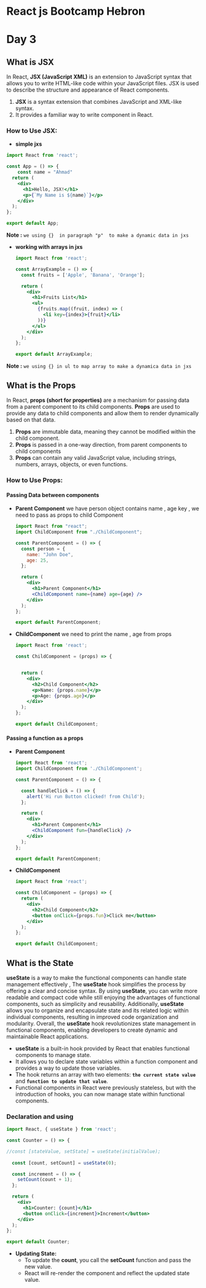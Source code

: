# React js Bootcamp Hebron  

# Day 3


## What is JSX
In React, **JSX (JavaScript XML)** is an extension to JavaScript syntax that allows you to write HTML-like code within your JavaScript files. JSX is used to describe the structure and appearance of React components.
1. **JSX** is a syntax extension that combines JavaScript and XML-like syntax.
2. It provides a familiar way to write component in React.

### How to Use JSX:

* **simple jxs**
```jsx
import React from 'react';

const App = () => {
    const name = "Ahmad"
  return (
    <div>
      <h1>Hello, JSX!</h1>
      <p>{`My Name is ${name}`}</p>
    </div>
  );
};

export default App;
```
**Note :** `we using {}  in paragraph "p"  to make a dynamic data in jxs`

* **working with arrays in jxs**

    ```jsx
    import React from 'react';

    const ArrayExample = () => {
      const fruits = ['Apple', 'Banana', 'Orange'];

      return (
        <div>
          <h1>Fruits List</h1>
          <ul>
            {fruits.map((fruit, index) => (
              <li key={index}>{fruit}</li>
            ))}
          </ul>
        </div>
      );
    };

    export default ArrayExample;
    ```

**Note :** `we using {} in ul to map array to make a dynamica data in jxs`


## What is the Props  
In React, **props (short for properties)**  are a mechanism for passing data from a parent component to its child components. **Props** are used to provide any data to child components and allow them to render dynamically based on that data.
1. **Props** are immutable data, meaning they cannot be modified within the child component.
2. **Props** is passed in a one-way direction, from parent components to child components
3. **Props** can contain any valid JavaScript value, including strings, numbers, arrays, objects, or even functions.

### How to Use Props:
#### **Passing Data between components** 
* **Parent Component**
  we have person object contains name , age key , we need to pass as props to child Component  
    ```jsx
    import React from "react";
    import ChildComponent from "./ChildComponent";

    const ParentComponent = () => {
      const person = {
        name: "John Doe",
        age: 25,
      };

      return (
        <div>
          <h1>Parent Component</h1>
          <ChildComponent name={name} age={age} />
        </div>
      );
    };

    export default ParentComponent;
    ```

* **ChildComponent**
  we need to print the name , age from props  
    ```jsx
    import React from 'react';

    const ChildComponent = (props) => {


      return (
        <div>
          <h2>Child Component</h2>
          <p>Name: {props.name}</p>
          <p>Age: {props.age}</p>
        </div>
      );
    };

    export default ChildComponent;
    ```

#### **Passing a function as a props** 
* **Parent Component**
    ```jsx
    import React from 'react';
    import ChildComponent from './ChildComponent';

    const ParentComponent = () => {

      const handleClick = () => {
        alert('Hi run Button clicked! from Child');
      };

      return (
        <div>
          <h1>Parent Component</h1>
          <ChildComponent fun={handleClick} />
        </div>
      );
    };

    export default ParentComponent;
    ```

* **ChildComponent**
    ```jsx
    import React from 'react';

    const ChildComponent = (props) => {
      return (
        <div>
          <h2>Child Component</h2>
          <button onClick={props.fun}>Click me</button>
        </div>
      );
    };

    export default ChildComponent;
    ```
    
    
## What is the State  

**useState** is a way to make the functional components can handle state management effectively , The **useState** hook simplifies the process by offering a clear and concise syntax. By using **useState**, you can write more readable and compact code while still enjoying the advantages of functional components, such as simplicity and reusability. Additionally, **useState** allows you to organize and encapsulate state and its related logic within individual components, resulting in improved code organization and modularity. Overall, the **useState** hook revolutionizes state management in functional components, enabling developers to create dynamic and maintainable React applications.







* **useState** is a built-in hook provided by React that enables functional components to manage state.
* It allows you to declare state variables within a function component and provides a way to update those variables.
* The hook returns an array with two elements: **`the current state value`** and  **`function to update that value`**.
* Functional components in React were previously stateless, but with the introduction of hooks, you can now manage state within functional components.

### Declaration and using

```jsx
import React, { useState } from 'react';

const Counter = () => {

//const [stateValue, setState] = useState(initialValue);
    
  const [count, setCount] = useState(0);

  const increment = () => {
    setCount(count + 1);
  };

  return (
    <div>
      <h1>Counter: {count}</h1>
      <button onClick={increment}>Increment</button>
    </div>
  );
};

export default Counter;
```
* **Updating State:**
    * To update the **count**, you call the **setCount** function and pass the new value.
    * React will re-render the component and reflect the updated state value.
